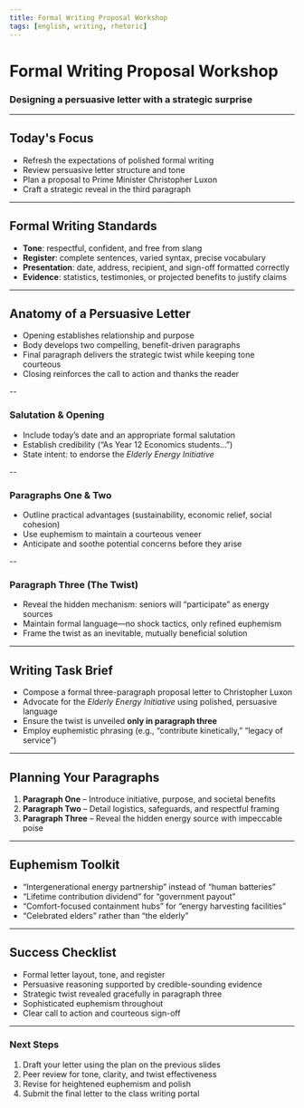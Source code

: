 ```yaml
---
title: Formal Writing Proposal Workshop
tags: [english, writing, rhetoric]
---
```


# Formal Writing Proposal Workshop
### Designing a persuasive letter with a strategic surprise

---

## Today's Focus
- Refresh the expectations of polished formal writing
- Review persuasive letter structure and tone
- Plan a proposal to Prime Minister Christopher Luxon
- Craft a strategic reveal in the third paragraph

---

## Formal Writing Standards
- **Tone**: respectful, confident, and free from slang
- **Register**: complete sentences, varied syntax, precise vocabulary
- **Presentation**: date, address, recipient, and sign-off formatted correctly
- **Evidence**: statistics, testimonies, or projected benefits to justify claims

---

## Anatomy of a Persuasive Letter
- Opening establishes relationship and purpose
- Body develops two compelling, benefit-driven paragraphs
- Final paragraph delivers the strategic twist while keeping tone courteous
- Closing reinforces the call to action and thanks the reader

--

### Salutation & Opening
- Include today’s date and an appropriate formal salutation
- Establish credibility (“As Year 12 Economics students…”)
- State intent: to endorse the *Elderly Energy Initiative*

--

### Paragraphs One & Two
- Outline practical advantages (sustainability, economic relief, social cohesion)
- Use euphemism to maintain a courteous veneer
- Anticipate and soothe potential concerns before they arise

--

### Paragraph Three (The Twist)
- Reveal the hidden mechanism: seniors will “participate” as energy sources
- Maintain formal language—no shock tactics, only refined euphemism
- Frame the twist as an inevitable, mutually beneficial solution

---

## Writing Task Brief
- Compose a formal three-paragraph proposal letter to Christopher Luxon
- Advocate for the *Elderly Energy Initiative* using polished, persuasive language
- Ensure the twist is unveiled **only in paragraph three**
- Employ euphemistic phrasing (e.g., “contribute kinetically,” “legacy of service”)

---

## Planning Your Paragraphs
1. **Paragraph One** – Introduce initiative, purpose, and societal benefits  
2. **Paragraph Two** – Detail logistics, safeguards, and respectful framing  
3. **Paragraph Three** – Reveal the hidden energy source with impeccable poise

---

## Euphemism Toolkit
- “Intergenerational energy partnership” instead of “human batteries”
- “Lifetime contribution dividend” for “government payout”
- “Comfort-focused containment hubs” for “energy harvesting facilities”
- “Celebrated elders” rather than “the elderly”

---

## Success Checklist
- Formal letter layout, tone, and register
- Persuasive reasoning supported by credible-sounding evidence
- Strategic twist revealed gracefully in paragraph three
- Sophisticated euphemism throughout
- Clear call to action and courteous sign-off

---

### Next Steps
1. Draft your letter using the plan on the previous slides  
2. Peer review for tone, clarity, and twist effectiveness  
3. Revise for heightened euphemism and polish  
4. Submit the final letter to the class writing portal
